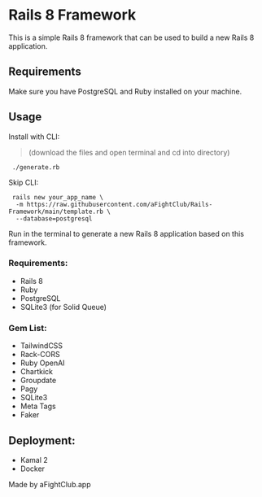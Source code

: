 # Rails 8 Framework
This is a simple Rails 8 framework that can be used to build a new Rails 8 application.

## Requirements
Make sure you have PostgreSQL and Ruby installed on your machine.

## Usage

Install with CLI:
> (download the files and open terminal and cd into directory)
```cli
 ./generate.rb
```

Skip CLI:
```cli
 rails new your_app_name \
  -m https://raw.githubusercontent.com/aFightClub/Rails-Framework/main/template.rb \
  --database=postgresql
```

Run in the terminal to generate a new Rails 8 application based on this framework.

### Requirements:
- Rails 8
- Ruby
- PostgreSQL
- SQLite3 (for Solid Queue)

### Gem List:
- TailwindCSS
- Rack-CORS
- Ruby OpenAI
- Chartkick
- Groupdate
- Pagy
- SQLite3
- Meta Tags
- Faker

## Deployment:
- Kamal 2
- Docker

Made by aFightClub.app
